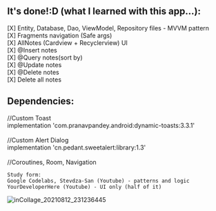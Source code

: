 <h2> It's done!:D (what I learned with this app...): </h2>
[X] Entity, Database, Dao, ViewModel, Repository files - MVVM pattern <br>
[X] Fragments navigation (Safe args) <br>
[X] AllNotes (Cardview + Recyclerview) UI<br>
[X] @Insert notes <br>
[X] @Query notes(sort by)<br>
[X] @Update notes<br>
[X] @Delete notes<br>
[X] Delete all notes<br>

<h2>Dependencies:</h2>
    //Custom Toast<br>
    implementation 'com.pranavpandey.android:dynamic-toasts:3.3.1'<br><br>
    //Custom Alert Dialog<br>
    implementation 'cn.pedant.sweetalert:library:1.3'<br><br>
    //Coroutines, Room, Navigation

    Study form:
    Google Codelabs, Stevdza-San (Youtube) - patterns and logic
    YourDeveloperHere (Youtube) - UI only (half of it)
![inCollage_20210812_231236445](https://user-images.githubusercontent.com/58961790/129297675-b1ee0947-02fe-4dc4-a0b0-55755b71e870.jpg)
